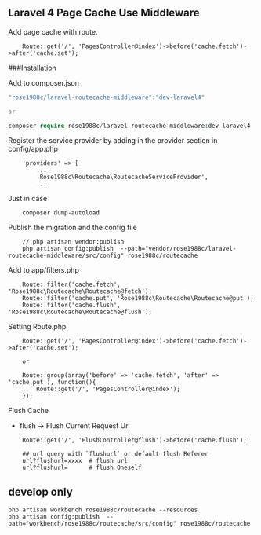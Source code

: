 ## Laravel 4 Page Cache Use Middleware

Add page cache with route.

````
    Route::get('/', 'PagesController@index')->before('cache.fetch')->after('cache.set');
````

###Installation

Add to composer.json

```php
"rose1988c/laravel-routecache-middleware":"dev-laravel4"

or

composer require rose1988c/laravel-routecache-middleware:dev-laravel4

```

Register the service provider by adding in the provider section in config/app.php

````
    'providers' => [
        ...
        'Rose1988c\Routecache\RoutecacheServiceProvider',
        ...
````

Just in case

````
    composer dump-autoload
````

Publish the migration and the config file

````
    // php artisan vendor:publish
    php artisan config:publish  --path="vendor/rose1988c/laravel-routecache-middleware/src/config" rose1988c/routecache
````

Add to app/filters.php

````
    Route::filter('cache.fetch', 'Rose1988c\Routecache\Routecache@fetch');
    Route::filter('cache.put', 'Rose1988c\Routecache\Routecache@put');
    Route::filter('cache.flush', 'Rose1988c\Routecache\Routecache@flush');

````

Setting Route.php

````
    Route::get('/', 'PagesController@index')->before('cache.fetch')->after('cache.set');

    or

    Route::group(array('before' => 'cache.fetch', 'after' => 'cache.put'), function(){
        Route::get('/', 'PagesController@index');
    });
````

Flush Cache

* flush        -> Flush Current Request Url

````
    Route::get('/', 'FlushController@flush')->before('cache.flush');

    ## url query with `flushurl` or default flush Referer
    url?flushurl=xxxx  # flush url
    url?flushurl=      # flush Oneself

````


## develop only

````
php artisan workbench rose1988c/routecache --resources
php artisan config:publish  --path="workbench/rose1988c/routecache/src/config" rose1988c/routecache
````